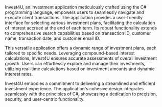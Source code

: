 Invest4U, an investment application meticulously crafted using the C# programming language, empowers users to seamlessly navigate and execute client transactions. The application provides a user-friendly interface for selecting various investment plans, facilitating the calculation of interest accrued at the end of each term. Its robust functionality extends to comprehensive search capabilities based on transaction ID, customer name, transaction date, and customer email ID.

This versatile application offers a dynamic range of investment plans, each tailored to specific needs. Leveraging compound-based interest calculations, Invest4U ensures accurate assessments of overall investment growth. Users can effortlessly explore and manage their investments, utilizing real-time calculations based on investment amounts and dynamic interest rates.

Invest4U embodies a commitment to delivering a streamlined and efficient investment experience. The application's cohesive design integrates seamlessly with the principles of C#, showcasing a dedication to precision, security, and user-centric functionality.

